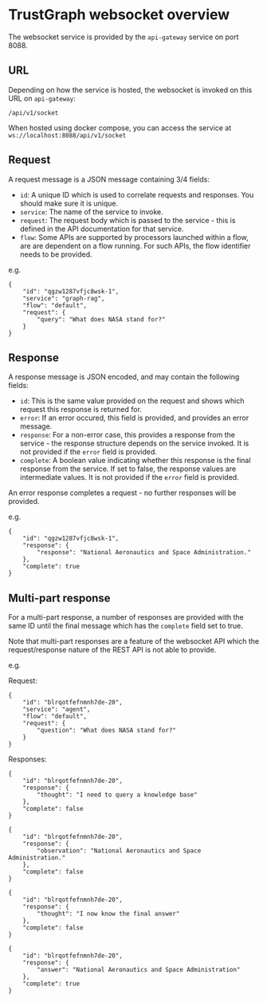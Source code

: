 
# TrustGraph websocket overview

The websocket service is provided by the `api-gateway` service on port
8088.

## URL

Depending on how the service is hosted, the websocket is invoked on this
URL on `api-gateway`:

```
/api/v1/socket
```

When hosted using docker compose, you can access the service at
`ws://localhost:8088/api/v1/socket`

## Request

A request message is a JSON message containing 3/4 fields:

- `id`: A unique ID which is used to correlate requests and responses.
  You should make sure it is unique.
- `service`: The name of the service to invoke.
- `request`: The request body which is passed to the service - this is
  defined in the API documentation for that service.
- `flow`: Some APIs are supported by processors launched within a flow,
  are are dependent on a flow running.  For such APIs, the flow identifier
  needs to be provided.

e.g.

```
{
    "id": "qgzw1287vfjc8wsk-1",
    "service": "graph-rag",
    "flow": "default",
    "request": {
        "query": "What does NASA stand for?"
    }
}
```

## Response

A response message is JSON encoded, and may contain the following fields:

- `id`: This is the same value provided on the request and shows which
  request this response is returned for.
- `error`: If an error occured, this field is provided, and provides an
  error message.
- `response`: For a non-error case, this provides a response from the
  service - the response structure depends on the service invoked.  It is
  not provided if the `error` field is provided.
- `complete`: A boolean value indicating whether this response is the
  final response from the service.  If set to false, the response values
  are intermediate values.   It is not provided if the `error` field is
  provided.
  
An error response completes a request - no further responses
will be provided.

e.g.

```
{
    "id": "qgzw1287vfjc8wsk-1",
    "response": {
        "response": "National Aeronautics and Space Administration."
    },
    "complete": true
}
```

## Multi-part response

For a multi-part response, a number of responses are provided with the
same ID until the final message which has the `complete` field set to
true.

Note that multi-part responses are a feature of the websocket API which
the request/response nature of the REST API is not able to provide.

e.g.

Request:

```
{
    "id": "blrqotfefnmnh7de-20",
    "service": "agent",
    "flow": "default",
    "request": {
        "question": "What does NASA stand for?"
    }
}
```

Responses:

```
{
    "id": "blrqotfefnmnh7de-20",
    "response": {
        "thought": "I need to query a knowledge base"
    },
    "complete": false
}
```

```
{
    "id": "blrqotfefnmnh7de-20",
    "response": {
        "observation": "National Aeronautics and Space Administration."
    },
    "complete": false
}
```

```
{
    "id": "blrqotfefnmnh7de-20",
    "response": {
        "thought": "I now know the final answer"
    },
    "complete": false
}
```

```
{
    "id": "blrqotfefnmnh7de-20",
    "response": {
        "answer": "National Aeronautics and Space Administration"
    },
    "complete": true
}
```

